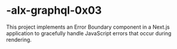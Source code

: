 # -alx-graphql-0x03
This project implements an Error Boundary component in a Next.js application to gracefully handle JavaScript errors that occur during rendering.
